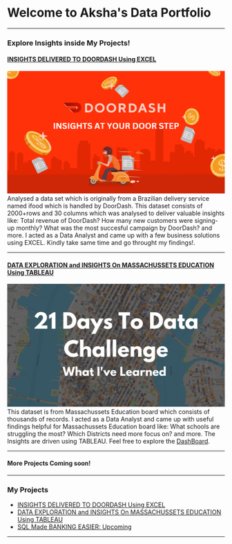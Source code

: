 # Welcome to Aksha's Data Portfolio

---

### Explore Insights inside My Projects!

#### [INSIGHTS DELIVERED TO DOORDASH Using EXCEL](https://www.linkedin.com/pulse/delivering-insights-doordash-using-excel-akshahrudhai-k-m8dye%3FtrackingId=W7J0e9NrSGiaHbNOnyFWng%253D%253D/?trackingId=W7J0e9NrSGiaHbNOnyFWng%3D%3D)
[<img src="images/DD LinkedIn Picture.png"/>](https://www.linkedin.com/pulse/delivering-insights-doordash-using-excel-akshahrudhai-k-m8dye%3FtrackingId=W7J0e9NrSGiaHbNOnyFWng%253D%253D/?trackingId=W7J0e9NrSGiaHbNOnyFWng%3D%3D)
Analysed a data set which is originally from a Brazilian delivery service named ifood which is handled by DoorDash. This dataset consists of 2000+rows and 30 columns which was analysed to deliver valuable insights like: Total revenue of DoorDash? How many new customers were signing-up monthly? What was the most succesful campaign by DoorDash? and more. I acted as a Data Analyst and came up with a few business solutions using EXCEL. Kindly take same time and go throught my findings!. 


---
#### [DATA EXPLORATION and INSIGHTS On MASSACHUSSETS EDUCATION Using TABLEAU](https://www.linkedin.com/posts/aksha-hrudhai_data-exploration-and-insights-on-massachusetts-activity-7133103528624967682-WdaR?utm_source=share&utm_medium=member_desktop)
[<img src="images/21 Days To Data Challenge What I've Learned Cover.png?raw=true"/>](https://www.linkedin.com/posts/aksha-hrudhai_data-exploration-and-insights-on-massachusetts-activity-7133103528624967682-WdaR?utm_source=share&utm_medium=member_desktop)
This dataset is from Massachussets Education board which consists of thousands of records. I acted as a Data Analyst and came up with useful findings helpful for Massachussets Education board like: What schools are struggling the most? Which Districts need more focus on? and more. The Insights are driven using TABLEAU. Feel free to explore the [DashBoard](https://lnkd.in/eKDt8e_6). 

---
#### More Projects Coming soon!
 
---

### My Projects

- [INSIGHTS DELIVERED TO DOORDASH Using EXCEL](https://www.linkedin.com/pulse/delivering-insights-doordash-using-excel-akshahrudhai-k-m8dye%3FtrackingId=W7J0e9NrSGiaHbNOnyFWng%253D%253D/?trackingId=W7J0e9NrSGiaHbNOnyFWng%3D%3D)
- [DATA EXPLORATION and INSIGHTS On MASSACHUSSETS EDUCATION Using TABLEAU](https://www.linkedin.com/posts/aksha-hrudhai_data-exploration-and-insights-on-massachusetts-activity-7133103528624967682-WdaR?utm_source=share&utm_medium=member_desktop)
- [SQL Made BANKING EASIER: Upcoming]()

---




